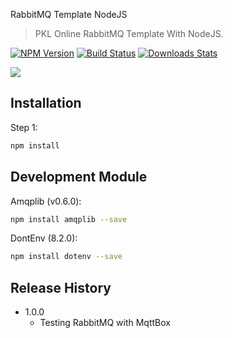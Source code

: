 RabbitMQ Template NodeJS
> PKL Online RabbitMQ Template With NodeJS.

[![NPM Version][npm-image]][npm-url]
[![Build Status][travis-image]][travis-url]
[![Downloads Stats][npm-downloads]][npm-url]

![](header.png)

## Installation

Step 1:

```sh
npm install
```
## Development Module

Amqplib (v0.6.0):
```sh
npm install amqplib --save
```
DontEnv (8.2.0):
```sh
npm install dotenv --save
```

## Release History

* 1.0.0
    * Testing RabbitMQ with MqttBox

<!-- Markdown link & img dfn's -->
[npm-image]: https://img.shields.io/npm/v/datadog-metrics.svg?style=flat-square
[npm-url]: https://npmjs.org/package/datadog-metrics
[npm-downloads]: https://img.shields.io/npm/dm/datadog-metrics.svg?style=flat-square
[travis-image]: https://img.shields.io/travis/dbader/node-datadog-metrics/master.svg?style=flat-square
[travis-url]: https://travis-ci.org/dbader/node-datadog-metrics
[wiki]: https://github.com/yourname/yourproject/wiki
